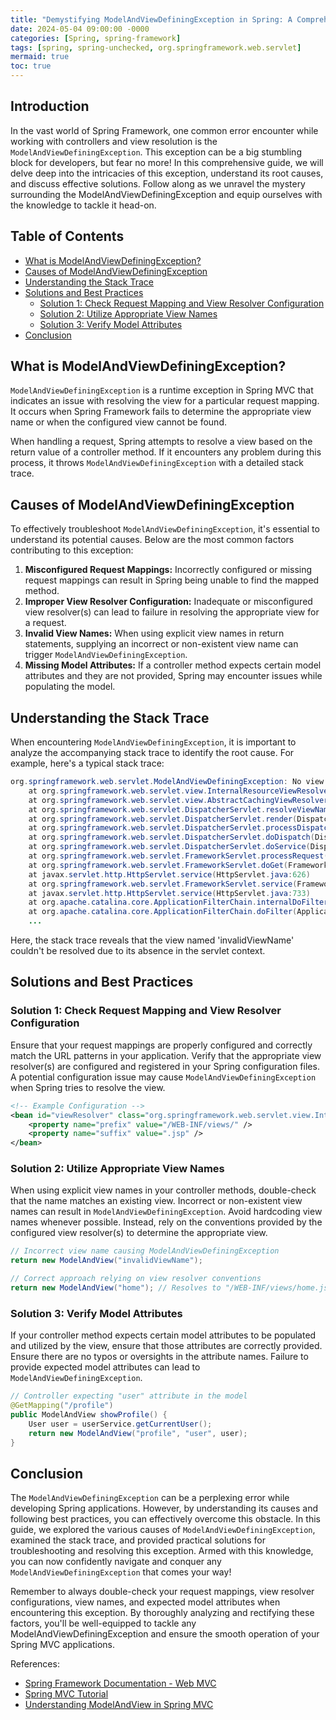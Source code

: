 ```yaml
---
title: "Demystifying ModelAndViewDefiningException in Spring: A Comprehensive Guide"
date: 2024-05-04 09:00:00 -0000
categories: [Spring, spring-framework]
tags: [spring, spring-unchecked, org.springframework.web.servlet]
mermaid: true
toc: true
---
```

## Introduction
In the vast world of Spring Framework, one common error encounter while working with controllers and view resolution is the `ModelAndViewDefiningException`. This exception can be a big stumbling block for developers, but fear no more! In this comprehensive guide, we will delve deep into the intricacies of this exception, understand its root causes, and discuss effective solutions. Follow along as we unravel the mystery surrounding the ModelAndViewDefiningException and equip ourselves with the knowledge to tackle it head-on.

## Table of Contents
- [What is ModelAndViewDefiningException?](#what-is-modelandviewdefiningexception)
- [Causes of ModelAndViewDefiningException](#causes-of-modelandviewdefiningexception)
- [Understanding the Stack Trace](#understanding-the-stack-trace)
- [Solutions and Best Practices](#solutions-and-best-practices)
    - [Solution 1: Check Request Mapping and View Resolver Configuration](#solution-1-check-request-mapping-and-view-resolver-configuration)
    - [Solution 2: Utilize Appropriate View Names](#solution-2-utilize-appropriate-view-names)
    - [Solution 3: Verify Model Attributes](#solution-3-verify-model-attributes)
- [Conclusion](#conclusion)

## What is ModelAndViewDefiningException?
`ModelAndViewDefiningException` is a runtime exception in Spring MVC that indicates an issue with resolving the view for a particular request mapping. It occurs when Spring Framework fails to determine the appropriate view name or when the configured view cannot be found.

When handling a request, Spring attempts to resolve a view based on the return value of a controller method. If it encounters any problem during this process, it throws `ModelAndViewDefiningException` with a detailed stack trace.

## Causes of ModelAndViewDefiningException
To effectively troubleshoot `ModelAndViewDefiningException`, it's essential to understand its potential causes. Below are the most common factors contributing to this exception:

1. **Misconfigured Request Mappings:** Incorrectly configured or missing request mappings can result in Spring being unable to find the mapped method.
2. **Improper View Resolver Configuration:** Inadequate or misconfigured view resolver(s) can lead to failure in resolving the appropriate view for a request.
3. **Invalid View Names:** When using explicit view names in return statements, supplying an incorrect or non-existent view name can trigger `ModelAndViewDefiningException`.
4. **Missing Model Attributes:** If a controller method expects certain model attributes and they are not provided, Spring may encounter issues while populating the model.

## Understanding the Stack Trace
When encountering `ModelAndViewDefiningException`, it is important to analyze the accompanying stack trace to identify the root cause. For example, here's a typical stack trace:

```java
org.springframework.web.servlet.ModelAndViewDefiningException: No view found for name 'invalidViewName' and format 'null' in the current servlet context
    at org.springframework.web.servlet.view.InternalResourceViewResolver.resolveViewName(InternalResourceViewResolver.java:423)
    at org.springframework.web.servlet.view.AbstractCachingViewResolver.resolveViewName(AbstractCachingViewResolver.java:156)
    at org.springframework.web.servlet.DispatcherServlet.resolveViewName(DispatcherServlet.java:1291)
    at org.springframework.web.servlet.DispatcherServlet.render(DispatcherServlet.java:1242)
    at org.springframework.web.servlet.DispatcherServlet.processDispatchResult(DispatcherServlet.java:1027)
    at org.springframework.web.servlet.DispatcherServlet.doDispatch(DispatcherServlet.java:971)
    at org.springframework.web.servlet.DispatcherServlet.doService(DispatcherServlet.java:893)
    at org.springframework.web.servlet.FrameworkServlet.processRequest(FrameworkServlet.java:966)
    at org.springframework.web.servlet.FrameworkServlet.doGet(FrameworkServlet.java:857)
    at javax.servlet.http.HttpServlet.service(HttpServlet.java:626)
    at org.springframework.web.servlet.FrameworkServlet.service(FrameworkServlet.java:842)
    at javax.servlet.http.HttpServlet.service(HttpServlet.java:733)
    at org.apache.catalina.core.ApplicationFilterChain.internalDoFilter(ApplicationFilterChain.java:231)
    at org.apache.catalina.core.ApplicationFilterChain.doFilter(ApplicationFilterChain.java:166)
    ...
```

Here, the stack trace reveals that the view named 'invalidViewName' couldn't be resolved due to its absence in the servlet context.

## Solutions and Best Practices

### Solution 1: Check Request Mapping and View Resolver Configuration
Ensure that your request mappings are properly configured and correctly match the URL patterns in your application. Verify that the appropriate view resolver(s) are configured and registered in your Spring configuration files. A potential configuration issue may cause `ModelAndViewDefiningException` when Spring tries to resolve the view.

```xml
<!-- Example Configuration -->
<bean id="viewResolver" class="org.springframework.web.servlet.view.InternalResourceViewResolver">
    <property name="prefix" value="/WEB-INF/views/" />
    <property name="suffix" value=".jsp" />
</bean>
```

### Solution 2: Utilize Appropriate View Names
When using explicit view names in your controller methods, double-check that the name matches an existing view. Incorrect or non-existent view names can result in `ModelAndViewDefiningException`. Avoid hardcoding view names whenever possible. Instead, rely on the conventions provided by the configured view resolver(s) to determine the appropriate view.

```java
// Incorrect view name causing ModelAndViewDefiningException
return new ModelAndView("invalidViewName");

// Correct approach relying on view resolver conventions
return new ModelAndView("home"); // Resolves to "/WEB-INF/views/home.jsp"
```

### Solution 3: Verify Model Attributes
If your controller method expects certain model attributes to be populated and utilized by the view, ensure that those attributes are correctly provided. Ensure there are no typos or oversights in the attribute names. Failure to provide expected model attributes can lead to `ModelAndViewDefiningException`.

```java
// Controller expecting "user" attribute in the model
@GetMapping("/profile")
public ModelAndView showProfile() {
    User user = userService.getCurrentUser();
    return new ModelAndView("profile", "user", user);
}
```

## Conclusion
The `ModelAndViewDefiningException` can be a perplexing error while developing Spring applications. However, by understanding its causes and following best practices, you can effectively overcome this obstacle. In this guide, we explored the various causes of `ModelAndViewDefiningException`, examined the stack trace, and provided practical solutions for troubleshooting and resolving this exception. Armed with this knowledge, you can now confidently navigate and conquer any `ModelAndViewDefiningException` that comes your way!

Remember to always double-check your request mappings, view resolver configurations, view names, and expected model attributes when encountering this exception. By thoroughly analyzing and rectifying these factors, you'll be well-equipped to tackle any ModelAndViewDefiningException and ensure the smooth operation of your Spring MVC applications.

References:
- [Spring Framework Documentation - Web MVC](https://docs.spring.io/spring-framework/docs/current/reference/html/web.html)
- [Spring MVC Tutorial](https://www.baeldung.com/spring-mvc-tutorial)
- [Understanding ModelAndView in Spring MVC](https://dzone.com/articles/understanding-modelandview-in-spring-mvc)
